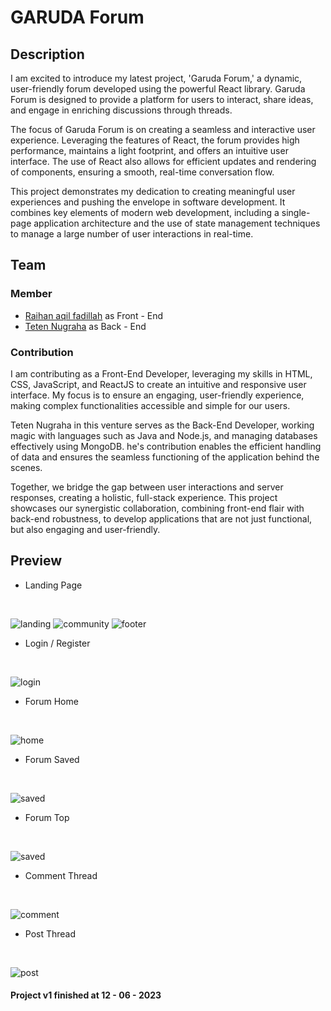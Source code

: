 # GARUDA Forum

## Description

I am excited to introduce my latest project, 'Garuda Forum,' a dynamic, user-friendly forum developed using the powerful React library. Garuda Forum is designed to provide a platform for users to interact, share ideas, and engage in enriching discussions through threads.

The focus of Garuda Forum is on creating a seamless and interactive user experience. Leveraging the features of React, the forum provides high performance, maintains a light footprint, and offers an intuitive user interface. The use of React also allows for efficient updates and rendering of components, ensuring a smooth, real-time conversation flow.

This project demonstrates my dedication to creating meaningful user experiences and pushing the envelope in software development. It combines key elements of modern web development, including a single-page application architecture and the use of state management techniques to manage a large number of user interactions in real-time.

## Team

### Member

* [Raihan aqil fadillah](https://github.com/hansss12) as Front - End
* [Teten Nugraha](https://github.com/teten-nugraha) as Back - End

### Contribution

I am contributing as a Front-End Developer, leveraging my skills in HTML, CSS, JavaScript, and ReactJS to create an intuitive and responsive user interface. My focus is to ensure an engaging, user-friendly experience, making complex functionalities accessible and simple for our users.

Teten Nugraha in this venture serves as the Back-End Developer, working magic with languages such as Java and Node.js, and managing databases effectively using MongoDB. he's contribution enables the efficient handling of data and ensures the seamless functioning of the application behind the scenes.

Together, we bridge the gap between user interactions and server responses, creating a holistic, full-stack experience. This project showcases our synergistic collaboration, combining front-end flair with back-end robustness, to develop applications that are not just functional, but also engaging and user-friendly.

## Preview

* Landing Page

<br>

![landing](./screenshot/landing.png) 
![community](./screenshot/community.png)
![footer](./screenshot/footer.png)

* Login / Register

<br>

![login](./screenshot/login.png)

* Forum Home 

<br>

![home](./screenshot/home.png)

* Forum Saved

<br>

![saved](./screenshot/saved.png)

* Forum Top

<br>

![saved](./screenshot/top.png)

* Comment Thread

<br>

![comment](./screenshot/Comment.png)

* Post Thread

<br>

![post](./screenshot/post.png)

#### Project v1 finished at 12 - 06 - 2023